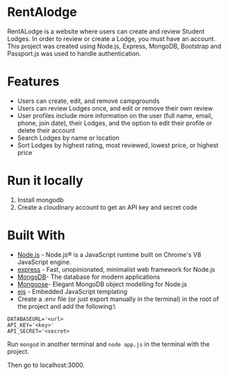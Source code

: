 # RentAlodge

RentALodge is a website where users can create and review Student Lodges. In order to review or create a Lodge, you must have an account. This project was created using Node.js, Express, MongoDB, Bootstrap and Passport.js was used to handle authentication.

# Features

- Users can create, edit, and remove campgrounds
- Users can review Lodges once, and edit or remove their own review
- User profiles include more information on the user (full name, email, phone, join date), their Lodges, and the option to edit their profile or delete their account
- Search Lodges by name or location
- Sort Lodges by highest rating, most reviewed, lowest price, or highest price

# Run it locally

1. Install mongodb
2. Create a cloudinary account to get an API key and secret code

# Built With

- [Node.js](https://nodejs.org/) - Node.js® is a JavaScript runtime built on Chrome's V8 JavaScript engine.
- [express](https://expressjs.com/) - Fast, unopinionated, minimalist web framework for Node.js
- [MongoDB](https://www.mongodb.com/)- The database for modern applications
- [Mongoose](https://mongoosejs.com/)- Elegant MongoDB object modelling for Node.js
- [ejs](https://ejs.co/) - Embedded JavaScript templating
- Create a .env file (or just export manually in the terminal) in the root of the project and add the following:\

```
DATABASEURL='<url>
API_KEY='<key>'
API_SECRET='<secret>
```

Run `mongod` in another terminal and `node app.js` in the terminal with the project.

Then go to localhost:3000.
